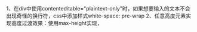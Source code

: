 1、在div中使用contenteditable="plaintext-only"时，如果想要输入的文本不会出现奇怪的换行符，css中添加样式white-space: pre-wrap
2、任意高度元素实现高度过渡效果：使用max-height实现，
